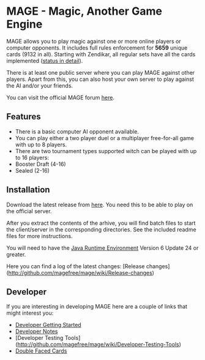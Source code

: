 # MAGE - Magic, Another Game Engine

MAGE allows you to play magic against one or more online players or computer opponents. It includes full rules enforcement for **5659** unique cards (9132 in all). Starting with Zendikar, all regular sets have all the cards implemented ([status in detail](http://ct-magefree.rhcloud.com/stats)).

There is at least one public server where you can play MAGE against other players. Apart from this, you can also host your own server to play against the AI and/or your friends.

You can visit the official MAGE forum [here](http://www.slightlymagic.net/forum/viewforum.php?f=70).

## Features
* There is a basic computer AI opponent available.
* You can play either a two player duel or a multiplayer free-for-all game with up to 8 players.
* There are two tournament types supported witch can be played with up to 16 players:
 * Booster Draft (4-16)
 * Sealed (2-16)

## Installation
Download the latest release from [here](http://download.magefree.com). You need this to be able to play on the official server.

After you extract the contents of the arhive, you will find batch files to start the client/server in the corresponding directories. See the included readme files for more instructions.

You will need to have the [Java Runtime Environment](http://java.com/en/) Version 6 Update 24 or greater.

Here you can find a log of the latest changes: [Release changes] (http://github.com/magefree/mage/wiki/Release-changes)

## Developer

If you are interesting in developing MAGE here are a couple of links that might interest you:
* [Developer Getting Started](http://github.com/magefree/mage/wiki/Developer-Getting-Started)
* [Developer Notes](http://github.com/magefree/mage/wiki/Developer-Notes)
* [Developer Testing Tools] (http://github.com/magefree/mage/wiki/Developer-Testing-Tools)
* [Double Faced Cards](http://github.com/magefree/mage/wiki/Double-Faced-Cards)

